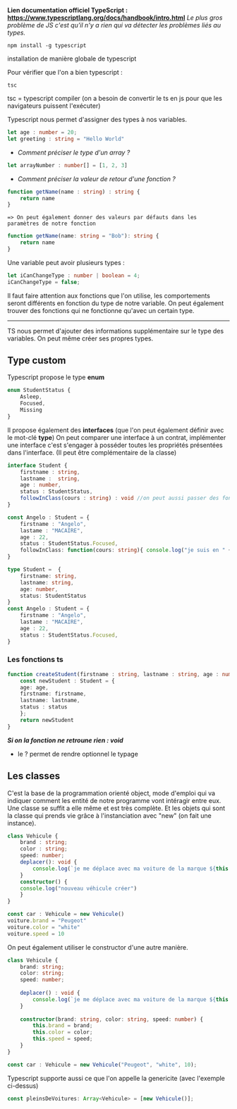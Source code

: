 **Lien documentation officiel TypeScript : https://www.typescriptlang.org/docs/handbook/intro.html**
*Le plus gros problème de JS c'est qu'il n'y a rien qui va détecter les problèmes liés au types.*

```
npm install -g typescript
```
installation de manière globale de typescript

Pour vérifier que l'on a bien typescript :
``` 
tsc
```
tsc = typescript compiler (on a besoin de convertir le ts en js pour que les navigateurs puissent l'exécuter)

Typescript nous permet d'assigner des types à nos variables.
``` ts
let age : number = 20;
let greeting : string = "Hello World"
```

-  *Comment préciser le type d'un array ?*
``` ts
let arrayNumber : number[] = [1, 2, 3]
```

-  *Comment préciser la valeur de retour d'une fonction ?*
``` ts
function getName(name : string) : string {
	return name
}
```
	=> On peut également donner des valeurs par défauts dans les paramètres de notre fonction
```ts
function getName(name: string = "Bob"): string {
	return name
}
```

Une variable peut avoir plusieurs types :
``` ts
let iCanChangeType : number | boolean = 4;
iCanChangeType = false;
```
Il faut faire attention aux fonctions que l'on utilise, les comportements seront différents en fonction du type de notre variable. On peut également trouver des fonctions qui ne fonctionne qu'avec un certain type.
________________________________________________
TS nous permet d'ajouter des informations supplémentaire sur le type des variables. 
On peut même créer ses propres types.

## Type custom
Typescript propose le type **enum** 
``` typescript
enum StudentStatus {
	Asleep, 
	Focused,
	Missing
}
```

Il propose également des **interfaces** (que l'on peut également définir avec le mot-clé **type**)
On peut comparer une interface à un contrat, implémenter une interface c'est s'engager à posséder toutes les propriétés présentées dans l'interface. (Il peut être complémentaire de la classe)
``` typescript
interface Student {
	firstname : string, 
	lastname :  string, 
	age : number, 
	status : StudentStatus, 
	followInClass(cours : string) : void //on peut aussi passer des fonctions en propriétés
}

const Angelo : Student = {
	firstname : "Angelo", 
	lastame : "MACAIRE", 
	age : 22, 
	status : StudentStatus.Focused, 
	followInClass: function(cours: string){ console.log("je suis en " + cours)}
}
```

```ts
type Student =  {
	firstname: string, 
	lastname: string, 
	age: number, 
	status: StudentStatus
}
const Angelo : Student = {
	firstname : "Angelo", 
	lastame : "MACAIRE", 
	age : 22, 
	status : StudentStatus.Focused,
}

```
### Les fonctions ts
``` ts
function createStudent(firstname : string, lastname : string, age : number, status? : StudentStatus) : Student {
	const newStudent : Student = {
	age: age, 
	firstname: firstname, 
	lastname: lastname,
	status : status
	};
	return newStudent
}
```
***Si on la fonction ne retroune rien  : void***
+ le ? permet de rendre optionnel le typage

## Les classes
C'est la base de la programmation orienté object, mode d'emploi qui va indiquer comment les entité de notre programme vont intéragir entre eux.
Une classe se suffit a elle même et est très complète. 
Et les objets qui sont la classe qui prends vie grâce à l'instanciation avec "new" (on fait une instance). 

``` ts
class Vehicule {
	brand : string;
	color : string;
	speed: number; 
	deplacer(): void {
		console.log(`je me déplace avec ma voiture de la marque ${this.brand}`)
	} 
	constructor() {
	console.log("nouveau véhicule créer")
	}
}

const car : Vehicule = new Vehicule()
voiture.brand = "Peugeot"
voiture.color = "white"
voiture.speed = 10
```

On peut également utiliser le constructor d'une autre manière.
``` ts
class Vehicule {
	brand: string; 
	color: string;
	speed: number; 
	
	deplacer() : void {
		console.log(`je me déplace avec ma voiture de la marque ${this.brand}`)
	}
	
	constructor(brand: string, color: string, speed: number) {
		this.brand = brand; 
		this.color = color; 
		this.speed = speed;
	}
}

const car : Vehicule = new Vehicule("Peugeot", "white", 10);
```

Typescript supporte aussi ce que l'on appelle la genericite (avec l'exemple ci-dessus)
``` ts
const pleinsDeVoitures: Array<Vehicule> = [new Vehicule()];
```
